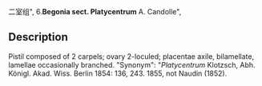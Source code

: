 二室组",
6.**Begonia sect. Platycentrum** A. Candolle",

## Description
Pistil composed of 2 carpels; ovary 2-loculed; placentae axile, bilamellate, lamellae occasionally branched.
  "Synonym": "*Platycentrum* Klotzsch, Abh. Königl. Akad. Wiss. Berlin 1854: 136, 243. 1855, not Naudin (1852).
